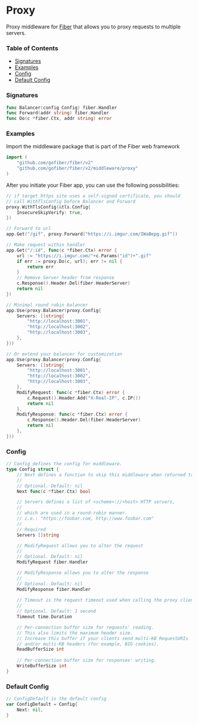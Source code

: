 # Proxy

Proxy middleware for [Fiber](https://github.com/gofiber/fiber) that allows you to proxy requests to multiple servers.

### Table of Contents

- [Signatures](#signatures)
- [Examples](#examples)
- [Config](#config)
- [Default Config](#default-config)

### Signatures

```go
func Balancer(config Config) fiber.Handler
func Forward(addr string) fiber.Handler
func Do(c *fiber.Ctx, addr string) error
```

### Examples

Import the middleware package that is part of the Fiber web framework

```go
import (
	"github.com/gofiber/fiber/v2"
	"github.com/gofiber/fiber/v2/middleware/proxy"
)
```

After you initiate your Fiber app, you can use the following possibilities:

```go
// if target https site uses a self-signed certificate, you should
// call WithTlsConfig before Balancer and Forward
proxy.WithTlsConfig(&tls.Config{
    InsecureSkipVerify: true,
})

// Forward to url
app.Get("/gif", proxy.Forward("https://i.imgur.com/IWaBepg.gif"))

// Make request within handler
app.Get("/:id", func(c *fiber.Ctx) error {
	url := "https://i.imgur.com/"+c.Params("id")+".gif"
	if err := proxy.Do(c, url); err != nil {
		return err
	}
	// Remove Server header from response
	c.Response().Header.Del(fiber.HeaderServer)
	return nil
})

// Minimal round robin balancer
app.Use(proxy.Balancer(proxy.Config{
	Servers: []string{
		"http://localhost:3001",
		"http://localhost:3002",
		"http://localhost:3003",
	},
}))

// Or extend your balancer for customization
app.Use(proxy.Balancer(proxy.Config{
	Servers: []string{
		"http://localhost:3001",
		"http://localhost:3002",
		"http://localhost:3003",
	},
	ModifyRequest: func(c *fiber.Ctx) error {
		c.Request().Header.Add("X-Real-IP", c.IP())
		return nil
	},
	ModifyResponse: func(c *fiber.Ctx) error {
		c.Response().Header.Del(fiber.HeaderServer)
		return nil
	},
}))
```

### Config

```go
// Config defines the config for middleware.
type Config struct {
	// Next defines a function to skip this middleware when returned true.
	//
	// Optional. Default: nil
	Next func(c *fiber.Ctx) bool

	// Servers defines a list of <scheme>://<host> HTTP servers,
	//
	// which are used in a round-robin manner.
	// i.e.: "https://foobar.com, http://www.foobar.com"
	//
	// Required
	Servers []string

	// ModifyRequest allows you to alter the request
	//
	// Optional. Default: nil
	ModifyRequest fiber.Handler

	// ModifyResponse allows you to alter the response
	//
	// Optional. Default: nil
	ModifyResponse fiber.Handler
	
	// Timeout is the request timeout used when calling the proxy client
	//
	// Optional. Default: 1 second
	Timeout time.Duration

	// Per-connection buffer size for requests' reading.
	// This also limits the maximum header size.
	// Increase this buffer if your clients send multi-KB RequestURIs
	// and/or multi-KB headers (for example, BIG cookies).
	ReadBufferSize int
    
	// Per-connection buffer size for responses' writing.
	WriteBufferSize int
}
```

### Default Config

```go
// ConfigDefault is the default config
var ConfigDefault = Config{
	Next: nil,
}
```
